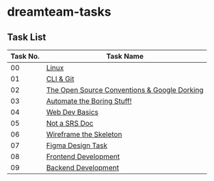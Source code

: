 # dreamteam-tasks

## Task List

| Task No. | Task Name                                             |
|----------|-------------------------------------------------------|
| 00       | [Linux](https://github.com/dilip27m/dreamteam-tasks/tree/main/task-00)|
| 01       | [CLI & Git](https://github.com/dilip27m/dreamteam-tasks/tree/main/task-01)|
| 02       | [The Open Source Conventions & Google Dorking](https://github.com/dilip27m/dreamteam-tasks/tree/main/task-02)|
| 03       | [Automate the Boring Stuff!](https://github.com/dilip27m/dreamteam-tasks/tree/main/task-03) |
| 04       | [Web Dev Basics](https://github.com/dilip27m/dreamteam-tasks/tree/main/task-04)|
| 05       | [Not a SRS Doc](https://github.com/dilip27m/dreamteam-tasks/tree/main/task-05)               |
| 06       | [Wireframe the Skeleton](https://github.com/dilip27m/dreamteam-tasks/tree/main/task-06)|
| 07       | [Figma Design Task](https://github.com/dilip27m/dreamteam-tasks/tree/main/task-07)|
| 08       | [Frontend Development]() |
| 09       | [Backend Development]()   |


